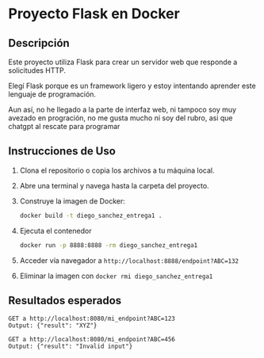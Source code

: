 # Proyecto Flask en Docker

## Descripción
Este proyecto utiliza Flask para crear un servidor web que responde a solicitudes HTTP. 

Elegí Flask porque es un framework ligero y estoy intentando aprender este lenguaje de programación.

Aun así, no he llegado a la parte de interfaz web, ni tampoco soy muy avezado en progración, no me gusta mucho ni soy del rubro, asi que chatgpt al rescate para programar

## Instrucciones de Uso

1. Clona el repositorio o copia los archivos a tu máquina local.
2. Abre una terminal y navega hasta la carpeta del proyecto.
3. Construye la imagen de Docker:

   ```bash
   docker build -t diego_sanchez_entrega1 .
   ```

4. Ejecuta el contenedor

   ```bash
   docker run -p 8888:8888 -rm diego_sanchez_entrega1
   ```

5. Acceder vía navegador a `http://localhost:8888/endpoint?ABC=132`
6. Eliminar la imagen con `docker rmi diego_sanchez_entrega1`

## Resultados esperados

```
GET a http://localhost:8080/mi_endpoint?ABC=123
Output: {"result": "XYZ"}

GET a http://localhost:8080/mi_endpoint?ABC=456
Output: {"result": "Invalid input"}
```
